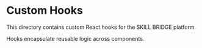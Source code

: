 # Custom Hooks

This directory contains custom React hooks for the SKILL BRIDGE platform.

Hooks encapsulate reusable logic across components.